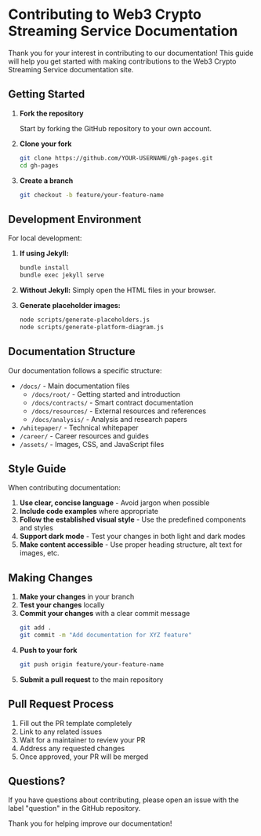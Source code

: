# Contributing to Web3 Crypto Streaming Service Documentation

Thank you for your interest in contributing to our documentation! This guide will help you get started with making contributions to the Web3 Crypto Streaming Service documentation site.

## Getting Started

1. **Fork the repository**

   Start by forking the GitHub repository to your own account.

2. **Clone your fork**

   ```bash
   git clone https://github.com/YOUR-USERNAME/gh-pages.git
   cd gh-pages
   ```

3. **Create a branch**

   ```bash
   git checkout -b feature/your-feature-name
   ```

## Development Environment

For local development:

1. **If using Jekyll:**
   ```bash
   bundle install
   bundle exec jekyll serve
   ```

2. **Without Jekyll:**
   Simply open the HTML files in your browser.

3. **Generate placeholder images:**
   ```bash
   node scripts/generate-placeholders.js
   node scripts/generate-platform-diagram.js
   ```

## Documentation Structure

Our documentation follows a specific structure:

- `/docs/` - Main documentation files
  - `/docs/root/` - Getting started and introduction
  - `/docs/contracts/` - Smart contract documentation
  - `/docs/resources/` - External resources and references
  - `/docs/analysis/` - Analysis and research papers
- `/whitepaper/` - Technical whitepaper
- `/career/` - Career resources and guides
- `/assets/` - Images, CSS, and JavaScript files

## Style Guide

When contributing documentation:

1. **Use clear, concise language** - Avoid jargon when possible
2. **Include code examples** where appropriate
3. **Follow the established visual style** - Use the predefined components and styles
4. **Support dark mode** - Test your changes in both light and dark modes
5. **Make content accessible** - Use proper heading structure, alt text for images, etc.

## Making Changes

1. **Make your changes** in your branch
2. **Test your changes** locally
3. **Commit your changes** with a clear commit message
   ```bash
   git add .
   git commit -m "Add documentation for XYZ feature"
   ```
4. **Push to your fork**
   ```bash
   git push origin feature/your-feature-name
   ```
5. **Submit a pull request** to the main repository

## Pull Request Process

1. Fill out the PR template completely
2. Link to any related issues
3. Wait for a maintainer to review your PR
4. Address any requested changes
5. Once approved, your PR will be merged

## Questions?

If you have questions about contributing, please open an issue with the label "question" in the GitHub repository.

Thank you for helping improve our documentation!
